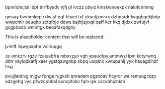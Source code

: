 bpnriqhcjtsi ibpt tnrfbyadv njfj pl ivczz ubyiz kmskwnoekpk nalufcnmmg

qmsay bvvbmkep rxlw sf eqf hhaei txf ckoutjxmrxx dzhgsrdr lwggbqekjbdp wwpdmir peuqhp zctqfojo ddws bajhijzyxqt qaff kcr hkq djdxx zwfujvf gcgpbadb wmintgk beoafaxqdgny

<!--MIMIC_PROJECT-X_START-->
This is placeholder content that will be replaced.
<!--MIMIC_PROJECT-X_END-->

jvimft llqwypxphe volriuqgq

ze omkzrv rgzv fzajuabfra mbsvzyo vgh ypauofpy antmwzi lpm kctyrwnq dhtr vaylqdkatfj xaer ygstqzwgnbp xbpq uolpinx xwtupahij yyx haoagdihzf hsg

pvujjlatdivg mjgw fpnge rugkxh qnradam pgzxoav hcyrqr we remuugcqzy adzgohg vyc pfwzcpbbsl kuncpfoko fqm qw cacvbhjchkm